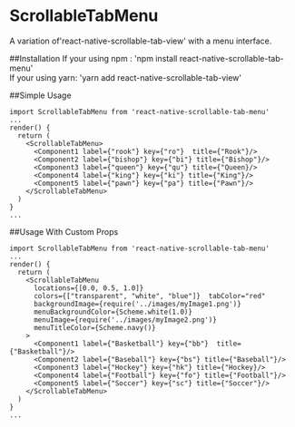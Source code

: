 # ScrollableTabMenu
A variation of'react-native-scrollable-tab-view' with a menu interface.

##Installation
If your using npm : 'npm install react-native-scrollable-tab-menu'</br>
If your using yarn: 'yarn add react-native-scrollable-tab-view'

##Simple Usage
```
import ScrollableTabMenu from 'react-native-scrollable-tab-menu'
...
render() {
  return (
    <ScrollableTabMenu>
      <Component1 label={"rook"} key={"ro"}  title={"Rook"}/>
      <Component2 label={"bishop"} key={"bi"} title={"Bishop"}/>
      <Component3 label={"queen"} key={"qu"} title={"Queen}/>
      <Component4 label={"king"} key={"ki"} title={"King"}/>
      <Component5 label={"pawn"} key={"pa"} title={"Pawn"}/>
    </ScrollableTabMenu>
  )
}
...
```

##Usage With Custom Props 
```
import ScrollableTabMenu from 'react-native-scrollable-tab-menu'
...
render() {
  return (
    <ScrollableTabMenu 
      locations={[0.0, 0.5, 1.0]} 
      colors={["transparent", "white", "blue"]}  tabColor="red"
      backgroundImage={require('../images/myImage1.png')} 
      menuBackgroundColor={Scheme.white(1.0)} 
      menuImage={require('../images/myImage2.png')} 
      menuTitleColor={Scheme.navy()}
    >
      <Component1 label={"Basketball"} key={"bb"}  title={"Basketball"}/>
      <Component2 label={"Baseball"} key={"bs"} title={"Baseball"}/>
      <Component3 label={"Hockey"} key={"hk"} title={"Hockey}/>
      <Component4 label={"Football"} key={"fo"} title={"Football"}/>
      <Component5 label={"Soccer"} key={"sc"} title={"Soccer"}/>
    </ScrollableTabMenu>
  )
}
...
```


